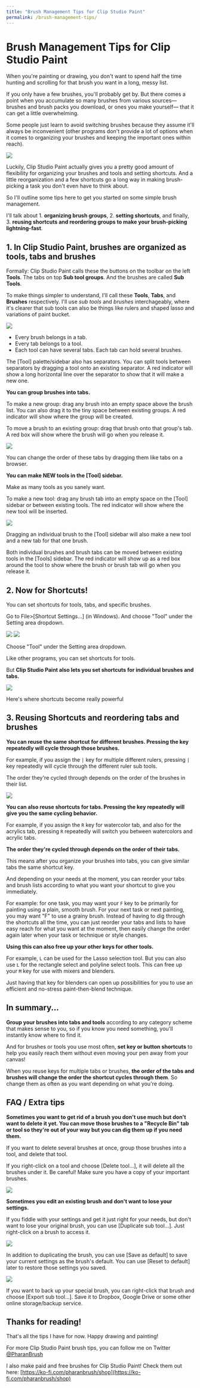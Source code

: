 ```yaml
---
title: "Brush Management Tips for Clip Studio Paint"
permalink: /brush-management-tips/
---
```


# Brush Management Tips for Clip Studio Paint

When you're painting or drawing, you don't want to spend half the time hunting and scrolling for that brush you want in a long, messy list.

If you only have a few brushes, you'll probably get by. But there comes a point when you accumulate so many brushes from various sources— brushes and brush packs you download, or ones you make yourself— that it can get a little overwhelming.

Some people just learn to avoid switching brushes because they assume it'll always be inconvenient (other programs don't provide a lot of options when it comes to organizing your brushes and keeping the important ones within reach).

![](img/bm-list.png)

Luckily, Clip Studio Paint actually gives you a pretty good amount of flexibility for organizing your brushes and tools and setting shortcuts. And a little reorganization and a few shortcuts go a long way in making brush-picking a task you don't even have to think about.

So I'll outline some tips here to get you started on some simple brush management.


I'll talk about 1. **organizing brush groups**, 2. **setting shortcuts**, and finally, 3. **reusing shortcuts and reordering groups to make your brush-picking lightning-fast**.


## 1. In Clip Studio Paint, brushes are organized as tools, tabs and brushes

Formally: Clip Studio Paint calls these the buttons on the toolbar on the left **Tools**. The tabs on top **Sub tool groups**. And the brushes are called **Sub Tools**.

To make things simpler to understand, I'll call these **Tools**, **Tabs**, and **Brushes** respectively. I'll use *sub tools* and *brushes* interchageably, where it's clearer that sub tools can also be things like rulers and shaped lasso and variations of paint bucket.

![](img/bm-list-with-labels.png)

- Every brush belongs in a tab.
- Every tab belongs to a tool.
- Each tool can have several tabs. Each tab can hold several brushes.


The [Tool] palette/sidebar also has separators. You can split tools between separators by dragging a tool onto an existing separator. A red indicator will show a long horizontal line over the separator to show that it will make a new one.


**You can group brushes into tabs.**

To make a new group: drag any brush into an empty space above the brush list. You can also drag it to the tiny space between existing groups. A red indicator will show where the group will be created.

To move a brush to an existing group: drag that brush onto that group's tab. A red box will show where the brush will go when you release it.  

![](img/bm-create-group.gif)

You can change the order of these tabs by dragging them like tabs on a browser.


**You can make NEW tools in the [Tool] sidebar.**

Make as many tools as you sanely want.

To make a new tool: drag any brush tab into an empty space on the [Tool] sidebar or between existing tools. The red indicator will show where the new tool will be inserted.  

![](img/bm-create-new-tool.gif)

Dragging an individual brush to the [Tool] sidebar will also make a new tool and a new tab for that one brush.

Both individual brushes and brush tabs can be moved between existing tools in the [Tools] sidebar. The red indicator will show up as a red box around the tool to show where the brush or brush tab will go when you release it.


## 2. Now for Shortcuts!

You can set shortcuts for tools, tabs, and specific brushes.

Go to File>[Shortcut Settings...] (in Windows). And choose "Tool" under the Setting area dropdown.

![](img/bm-shortcut-menu.png)
![](img/bm-tool-shortcuts.gif)

Choose "Tool" under the Setting area dropdown.


Like other programs, you can set shortcuts for tools.

But **Clip Studio Paint also lets you set shortcuts for individual brushes and tabs.**

![](img/bm-set-tool-shortcuts.gif)


Here's where shortcuts become really powerful

## 3. Reusing Shortcuts and reordering tabs and brushes

**You can reuse the same shortcut for different brushes. Pressing the key repeatedly will cycle through those brushes.**

For example, if you assign the `|` key for multiple different rulers, pressing `|` key repeatedly will cycle through the different ruler sub tools.

The order they're cycled through depends on the order of the brushes in their list.  

![](img/bm-reuse-tool-shortcuts.gif)

**You can also reuse shortcuts for tabs. Pressing the key repeatedly will give you the same cycling behavior.**

For example, if you assign the `R` key for watercolor tab, and also for the acrylics tab, pressing `R` repeatedly will switch you between watercolors and acrylic tabs.

**The order they're cycled through depends on the order of their tabs.**

This means after you organize your brushes into tabs, you can give similar tabs the same shortcut key.

And depending on your needs at the moment, you can reorder your tabs and brush lists according to what you want your shortcut to give you immediately.

For example: for one task, you may want your `F` key to be primarily for painting using a plain, smooth brush. For your next task or next painting, you may want "F" to use a grainy brush. Instead of having to dig through the shortcuts all the time, you can just reorder your tabs and lists to have easy reach for what you want at the moment, then easily change the order again later when your task or technique or style changes.

**Using this can also free up your other keys for other tools.**

For example, `L` can be used for the Lasso selection tool. But you can also use `L` for the rectangle select and polyline select tools. This can free up your `M` key for use with mixers and blenders.

Just having that key for blenders can open up possibilities for you to use an efficient and no-stress paint-then-blend technique.


## In summary...

**Group your brushes into tabs and tools** according to any category scheme that makes sense to you, so if you know you need something, you'll instantly know where to find it.

And for brushes or tools you use most often, **set key or button shortcuts** to help you easily reach them without even moving your pen away from your canvas!

When you reuse keys for multiple tabs or brushes, **the order of the tabs and brushes will change the order the shortcut cycles through them**. So change them as often as you want depending on what you're doing.



## FAQ / Extra tips

**Sometimes you want to get rid of a brush you don't use much but don't want to delete it yet. You can move those brushes to a "Recycle Bin" tab or tool so they're out of your way but you can dig them up if you need them.**

If you want to delete several brushes at once, group those brushes into a tool, and delete that tool.

If you right-click on a tool and choose [Delete tool...], it will delete all the brushes under it. Be careful! Make sure you have a copy of your important brushes.

![](img/bm-delete-tool.gif)

**Sometimes you edit an existing brush and don't want to lose your settings.**

If you fiddle with your settings and get it just right for your needs, but don't want to lose your original brush, you can use [Duplicate sub tool...]. Just right-click on a brush to access it.

![](img/bm-duplicate.gif)

In addition to duplicating the brush, you can use [Save as default] to save your current settings as the brush's default. You can use [Reset to default] later to restore those settings you saved.

![](img/bm-reset-to-default.gif)

If you want to back up your special brush, you can right-click that brush and choose [Export sub tool...]. Save it to Dropbox, Google Drive or some other online storage/backup service.



## Thanks for reading!
That's all the tips I have for now. Happy drawing and painting!


For more Clip Studio Paint brush tips, you can follow me on Twitter [@PharanBrush](https://twitter.com/PharanBrush)

I also make paid and free brushes for Clip Studio Paint! Check them out here: [https://ko-fi.com/pharanbrush/shop](https://ko-fi.com/pharanbrush/shop)